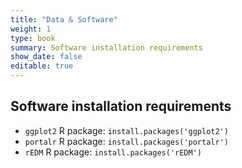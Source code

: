```yaml
---
title: "Data & Software"
weight: 1
type: book
summary: Software installation requirements
show_date: false
editable: true
---
```


## Software installation requirements

* `ggplot2` R package: `install.packages('ggplot2')`
* `portalr` R package: `install.packages('portalr')`
* `rEDM` R package: `install.packages('rEDM')`